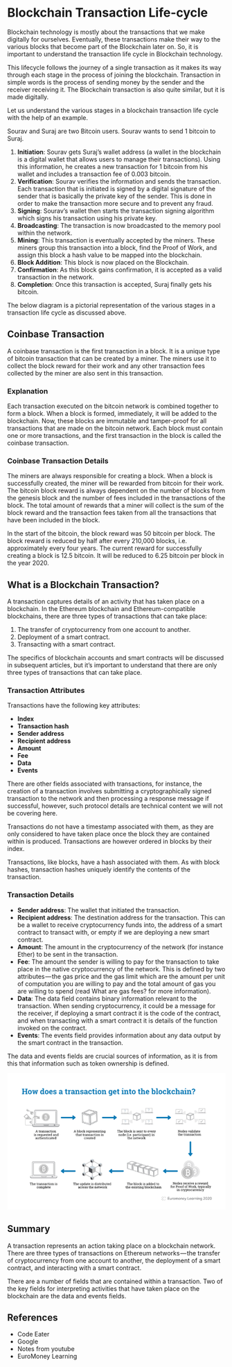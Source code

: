 # Blockchain Transaction Life-cycle

Blockchain technology is mostly about the transactions that we make digitally for ourselves. Eventually, these transactions make their way to the various blocks that become part of the Blockchain later on. So, it is important to understand the transaction life cycle in Blockchain technology.

This lifecycle follows the journey of a single transaction as it makes its way through each stage in the process of joining the blockchain. Transaction in simple words is the process of sending money by the sender and the receiver receiving it. The Blockchain transaction is also quite similar, but it is made digitally.

Let us understand the various stages in a blockchain transaction life cycle with the help of an example.

Sourav and Suraj are two Bitcoin users. Sourav wants to send 1 bitcoin to Suraj.

1. **Initiation**: Sourav gets Suraj’s wallet address (a wallet in the blockchain is a digital wallet that allows users to manage their transactions). Using this information, he creates a new transaction for 1 bitcoin from his wallet and includes a transaction fee of 0.003 bitcoin.
2. **Verification**: Sourav verifies the information and sends the transaction. Each transaction that is initiated is signed by a digital signature of the sender that is basically the private key of the sender. This is done in order to make the transaction more secure and to prevent any fraud.
3. **Signing**: Sourav’s wallet then starts the transaction signing algorithm which signs his transaction using his private key.
4. **Broadcasting**: The transaction is now broadcasted to the memory pool within the network.
5. **Mining**: This transaction is eventually accepted by the miners. These miners group this transaction into a block, find the Proof of Work, and assign this block a hash value to be mapped into the blockchain.
6. **Block Addition**: This block is now placed on the Blockchain.
7. **Confirmation**: As this block gains confirmation, it is accepted as a valid transaction in the network.
8. **Completion**: Once this transaction is accepted, Suraj finally gets his bitcoin.

The below diagram is a pictorial representation of the various stages in a transaction life cycle as discussed above.

## Coinbase Transaction

A coinbase transaction is the first transaction in a block. It is a unique type of bitcoin transaction that can be created by a miner. The miners use it to collect the block reward for their work and any other transaction fees collected by the miner are also sent in this transaction.

### Explanation

Each transaction executed on the bitcoin network is combined together to form a block. When a block is formed, immediately, it will be added to the blockchain. Now, these blocks are immutable and tamper-proof for all transactions that are made on the bitcoin network. Each block must contain one or more transactions, and the first transaction in the block is called the coinbase transaction.

### Coinbase Transaction Details

The miners are always responsible for creating a block. When a block is successfully created, the miner will be rewarded from bitcoin for their work. The bitcoin block reward is always dependent on the number of blocks from the genesis block and the number of fees included in the transactions of the block. The total amount of rewards that a miner will collect is the sum of the block reward and the transaction fees taken from all the transactions that have been included in the block.

In the start of the bitcoin, the block reward was 50 bitcoin per block. The block reward is reduced by half after every 210,000 blocks, i.e. approximately every four years. The current reward for successfully creating a block is 12.5 bitcoin. It will be reduced to 6.25 bitcoin per block in the year 2020.

## What is a Blockchain Transaction?

A transaction captures details of an activity that has taken place on a blockchain. In the Ethereum blockchain and Ethereum-compatible blockchains, there are three types of transactions that can take place:

1. The transfer of cryptocurrency from one account to another.
2. Deployment of a smart contract.
3. Transacting with a smart contract.

The specifics of blockchain accounts and smart contracts will be discussed in subsequent articles, but it’s important to understand that there are only three types of transactions that can take place.

### Transaction Attributes

Transactions have the following key attributes:

- **Index**
- **Transaction hash**
- **Sender address**
- **Recipient address**
- **Amount**
- **Fee**
- **Data**
- **Events**

There are other fields associated with transactions, for instance, the creation of a transaction involves submitting a cryptographically signed transaction to the network and then processing a response message if successful, however, such protocol details are technical content we will not be covering here.

Transactions do not have a timestamp associated with them, as they are only considered to have taken place once the block they are contained within is produced. Transactions are however ordered in blocks by their index.

Transactions, like blocks, have a hash associated with them. As with block hashes, transaction hashes uniquely identify the contents of the transaction.

### Transaction Details

- **Sender address**: The wallet that initiated the transaction.
- **Recipient address**: The destination address for the transaction. This can be a wallet to receive cryptocurrency funds into, the address of a smart contract to transact with, or empty if we are deploying a new smart contract.
- **Amount**: The amount in the cryptocurrency of the network (for instance Ether) to be sent in the transaction.
- **Fee**: The amount the sender is willing to pay for the transaction to take place in the native cryptocurrency of the network. This is defined by two attributes — the gas price and the gas limit which are the amount per unit of computation you are willing to pay and the total amount of gas you are willing to spend (read What are gas fees? for more information).
- **Data**: The data field contains binary information relevant to the transaction. When sending cryptocurrency, it could be a message for the receiver, if deploying a smart contract it is the code of the contract, and when transacting with a smart contract it is details of the function invoked on the contract.
- **Events**: The events field provides information about any data output by the smart contract in the transaction.

The data and events fields are crucial sources of information, as it is from this that information such as token ownership is defined.

<p align="center">
<img src="../Images/transaction1.png" width="600">
</p>

## Summary

A transaction represents an action taking place on a blockchain network. There are three types of transactions on Ethereum networks — the transfer of cryptocurrency from one account to another, the deployment of a smart contract, and interacting with a smart contract.

There are a number of fields that are contained within a transaction. Two of the key fields for interpreting activities that have taken place on the blockchain are the data and events fields.

## References

- Code Eater
- Google
- Notes from youtube
- EuroMoney Learning